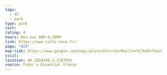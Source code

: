 ```yaml
---
tags:
  - 4S
  - park
type: park
cost: 
rating: 4
hours: Mon-Sun 8AM-8:30PM
link: https://www.ville-sens.fr/
page: "423"
map-link: https://www.google.com/maps/place/Parc+du+Moulin+%C3%A0+Tan/@48.1849803,3.275789,17z/data=!3m1!4b1!4m6!3m5!1s0x47ef0ffb3b029283:0x22f6d4a042ebefcc!8m2!3d48.1849768!4d3.2783639!16s%2Fg%2F11h18yz54d?entry=ttu&g_ep=EgoyMDI0MDkyNS4wIKXMDSoASAFQAw%3D%3D
visit: 
location: 48.1854348,3.2787856
source: Fodor's Essential France
---
```

